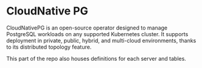 # CloudNative PG

CloudNativePG is an open-source operator designed to manage PostgreSQL workloads on any supported Kubernetes cluster. It supports deployment in private, public, hybrid, and multi-cloud environments, thanks to its distributed topology feature.

This part of the repo also houses definitions for each server and tables.
